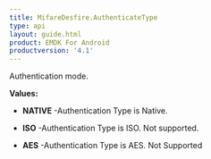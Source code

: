 ```yaml
---
title: MifareDesfire.AuthenticateType
type: api
layout: guide.html
product: EMDK For Android
productversion: '4.1'
---
```



Authentication mode.

**Values:**

* **NATIVE** -Authentication Type is Native.

* **ISO** -Authentication Type is ISO. Not supported.

* **AES** -Authentication Type is AES. Not Supported












